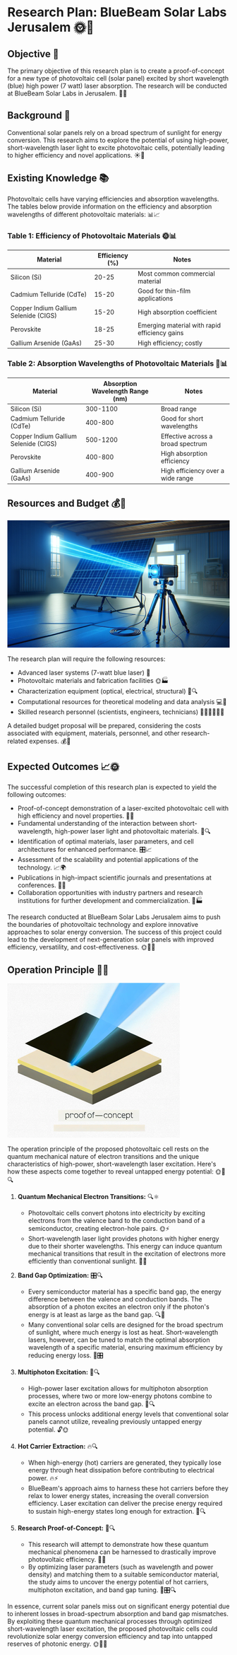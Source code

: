 # Research Plan: BlueBeam Solar Labs Jerusalem 🌞🔬

## Objective 🎯
The primary objective of this research plan is to create a proof-of-concept for a new type of photovoltaic cell (solar panel) excited by short wavelength (blue) high power (7 watt) laser absorption. The research will be conducted at BlueBeam Solar Labs in Jerusalem. 🔋🔎

## Background 📜
Conventional solar panels rely on a broad spectrum of sunlight for energy conversion. This research aims to explore the potential of using high-power, short-wavelength laser light to excite photovoltaic cells, potentially leading to higher efficiency and novel applications. ☀️🌈

## Existing Knowledge 📚
Photovoltaic cells have varying efficiencies and absorption wavelengths. The tables below provide information on the efficiency and absorption wavelengths of different photovoltaic materials: 📊📈

### Table 1: Efficiency of Photovoltaic Materials 🌞📊
| Material          | Efficiency (%) | Notes                                             |
|-------------------|----------------|---------------------------------------------------|
| Silicon (Si)      | 20-25          | Most common commercial material                   |
| Cadmium Telluride (CdTe) | 15-20 | Good for thin-film applications                  |
| Copper Indium Gallium Selenide (CIGS) | 15-20 | High absorption coefficient                    |
| Perovskite        | 18-25          | Emerging material with rapid efficiency gains     |
| Gallium Arsenide (GaAs) | 25-30   | High efficiency; costly                           |

### Table 2: Absorption Wavelengths of Photovoltaic Materials 🌈📊
| Material          | Absorption Wavelength Range (nm) | Notes                                   |
|-------------------|----------------------------------|-----------------------------------------|
| Silicon (Si)      | 300-1100                         | Broad range                            |
| Cadmium Telluride (CdTe) | 400-800                | Good for short wavelengths             |
| Copper Indium Gallium Selenide (CIGS) | 500-1200  | Effective across a broad spectrum      |
| Perovskite        | 400-800                          | High absorption efficiency             |
| Gallium Arsenide (GaAs) | 400-900                    | High efficiency over a wide range      |

## Resources and Budget 💰🔬
![Laser tripod](./laser_tripod_small.png)

The research plan will require the following resources:
- Advanced laser systems (7-watt blue laser) 🔦
- Photovoltaic materials and fabrication facilities 🌞🏭
- Characterization equipment (optical, electrical, structural) 🔬🔍
- Computational resources for theoretical modeling and data analysis 💻🧮
- Skilled research personnel (scientists, engineers, technicians) 👨‍🔬👩‍🔬👨‍💼

A detailed budget proposal will be prepared, considering the costs associated with equipment, materials, personnel, and other research-related expenses. 💰📝

## Expected Outcomes 📈🌞
The successful completion of this research plan is expected to yield the following outcomes:
- Proof-of-concept demonstration of a laser-excited photovoltaic cell with high efficiency and novel properties. 🔋🔬
- Fundamental understanding of the interaction between short-wavelength, high-power laser light and photovoltaic materials. 🌈🔍
- Identification of optimal materials, laser parameters, and cell architectures for enhanced performance. 🎛️📈
- Assessment of the scalability and potential applications of the technology. 📈🌍
- Publications in high-impact scientific journals and presentations at conferences. 📝🎤
- Collaboration opportunities with industry partners and research institutions for further development and commercialization. 🤝🏭

The research conducted at BlueBeam Solar Labs Jerusalem aims to push the boundaries of photovoltaic technology and explore innovative approaches to solar energy conversion. The success of this project could lead to the development of next-generation solar panels with improved efficiency, versatility, and cost-effectiveness. 🌞🔋💡

## Operation Principle 🔬🌈
![Layers with beam diagram](./layers_diagram_small.png)

The operation principle of the proposed photovoltaic cell rests on the quantum mechanical nature of electron transitions and the unique characteristics of high-power, short-wavelength laser excitation. Here's how these aspects come together to reveal untapped energy potential: 🌞🔦🔍

1. **Quantum Mechanical Electron Transitions:** 🔍⚛️
   - Photovoltaic cells convert photons into electricity by exciting electrons from the valence band to the conduction band of a semiconductor, creating electron-hole pairs. 🌞⚡
   - Short-wavelength laser light provides photons with higher energy due to their shorter wavelengths. This energy can induce quantum mechanical transitions that result in the excitation of electrons more efficiently than conventional sunlight. 🔦🌈

2. **Band Gap Optimization:** 🎛️🔍
   - Every semiconductor material has a specific band gap, the energy difference between the valence and conduction bands. The absorption of a photon excites an electron only if the photon's energy is at least as large as the band gap. 🔍🌈
   - Many conventional solar cells are designed for the broad spectrum of sunlight, where much energy is lost as heat. Short-wavelength lasers, however, can be tuned to match the optimal absorption wavelength of a specific material, ensuring maximum efficiency by reducing energy loss. 🔦🎛️

3. **Multiphoton Excitation:** 🔦🔍
   - High-power laser excitation allows for multiphoton absorption processes, where two or more low-energy photons combine to excite an electron across the band gap. 🔦🔍
   - This process unlocks additional energy levels that conventional solar panels cannot utilize, revealing previously untapped energy potential. 🔓🌞

4. **Hot Carrier Extraction:** 🔥🔍
   - When high-energy (hot) carriers are generated, they typically lose energy through heat dissipation before contributing to electrical power. 🔥⚡
   - BlueBeam's approach aims to harness these hot carriers before they relax to lower energy states, increasing the overall conversion efficiency. Laser excitation can deliver the precise energy required to sustain high-energy states long enough for extraction. 🔦🔍

5. **Research Proof-of-Concept:** 🔬🔍
   - This research will attempt to demonstrate how these quantum mechanical phenomena can be harnessed to drastically improve photovoltaic efficiency. 🔬🌞
   - By optimizing laser parameters (such as wavelength and power density) and matching them to a suitable semiconductor material, the study aims to uncover the energy potential of hot carriers, multiphoton excitation, and band gap tuning. 🔦🎛️🔍

In essence, current solar panels miss out on significant energy potential due to inherent losses in broad-spectrum absorption and band gap mismatches. By exploiting these quantum mechanical processes through optimized short-wavelength laser excitation, the proposed photovoltaic cells could revolutionize solar energy conversion efficiency and tap into untapped reserves of photonic energy. 🌞🔋💡
